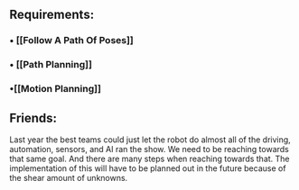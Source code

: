 ## Requirements:
###  • [[Follow A Path Of Poses]]
###  • [[Path Planning]]
###  •[[Motion Planning]]
## Friends:

Last year the best teams could just let the robot do almost all of the driving, automation, sensors, and AI ran the show. We need to be reaching towards that same goal. And there are many steps when reaching towards that. The implementation of this will have to be planned out in the future because of the shear amount of unknowns. 